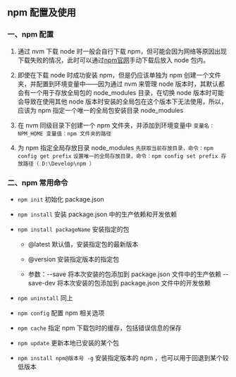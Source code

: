 ## npm 配置及使用
 
### 一、npm 配置

 1. 通过 nvm 下载 node 时一般会自行下载 npm，但可能会因为网络等原因出现下载失败的情况，此时可以通过[npm官网](https://www.npmjs.com/)手动下载后放入 node 包内。

 2. 即使在下载 node 时成功安装 npm，但是仍应该单独为 npm 创建一个文件夹，并配置到环境变量中——因为通过 nvm 来管理 node 版本时，其默认都会有一个用于存放全局包的 node_modules 目录，在切换 node 版本时可能会导致在使用其他 node 版本时安装的全局包在这个版本下无法使用，所以，应该为 npm 指定一个唯一的全局包安装目录 node_modules

 3. 在 nvm 同级目录下创建一个 npm 文件夹，并添加到环境变量中
    `变量名：NPM_HOME 变量值：npm 文件夹的路径 `

 4. 为 npm 指定全局存放目录 node_modules
    `先获取当前存放目录，命令：npm config get prefix`
    `设置唯一的全局存放目录，命令：npm config set prefix 存放路径（ D:\Develop\npm ）`

### 二、npm 常用命令

 - `npm init` 初始化 package.json

 - `npm install` 安装 package.json 中的生产依赖和开发依赖 

 - `npm install packageName` 安装指定的包

    + @latest 默认值，安装指定包的最新版本

    + @version 安装指定版本的指定包

    + 参数：--save 将本次安装的包添加到 package.json 文件中的生产依赖
            --save-dev 将本次安装的包添加到 package.json 文件中的开发依赖

 - `npm uninstall` 同上

 - `npm config` 配置 npm 相关选项
    
 - `npm cache` 指定 npm 下载包时的缓存，包括错误信息的保存

 - `npm update` 更新本地已安装的某个包
 
 - `npm install npm@版本号 -g` 安装指定版本的 npm ，也可以用于回退到某个较低版本
